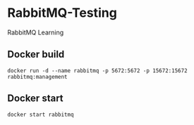 # RabbitMQ-Testing
RabbitMQ Learning


## Docker build
`docker run -d --name rabbitmq -p 5672:5672 -p 15672:15672 rabbitmq:management`

## Docker start
`docker start rabbitmq`
